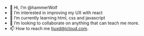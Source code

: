 - 👋 Hi, I’m @hammerWolf
- 👀 I’m interested in improving my UX with react
- 🌱 I’m currently learning html, css and javascript
- 💞️ I’m looking to collaborate on anything that can teach me more.
- 📫 How to reach me tjuxd@icloud.com.

<!---
hammerWolf/hammerWolf is a ✨ special ✨ repository because its `README.md` (this file) appears on your GitHub profile.
You can click the Preview link to take a look at your changes.
--->
